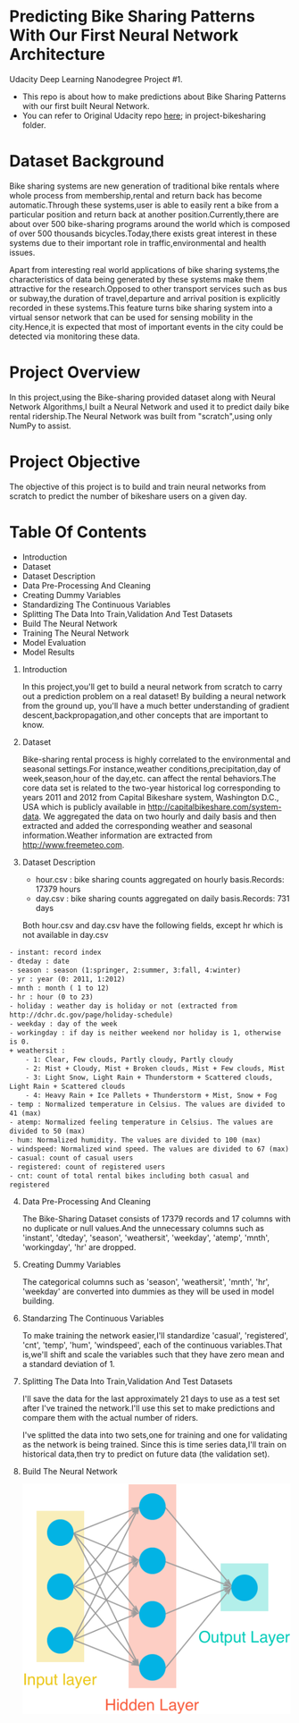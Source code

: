 # Predicting Bike Sharing Patterns With Our First Neural Network Architecture

Udacity Deep Learning Nanodegree Project #1.

* This repo is about how to make predictions about Bike Sharing Patterns with our first built Neural Network.
* You can refer to Original Udacity repo [here](https://github.com/udacity/deep-learning-v2-pytorch); in project-bikesharing folder.

# Dataset Background

Bike sharing systems are new generation of traditional bike rentals where whole process from membership,rental and return back has become automatic.Through these systems,user is able to easily rent a bike from a particular position and return back at another position.Currently,there are about over 500 bike-sharing programs around the world which is composed of over 500 thousands bicycles.Today,there exists great interest in these systems due to their important role in traffic,environmental and health issues.

Apart from interesting real world applications of bike sharing systems,the characteristics of data being generated by these systems make them attractive for the research.Opposed to other transport services such as bus or subway,the duration of travel,departure and arrival position is explicitly recorded in these systems.This feature turns bike sharing system into a virtual sensor network that can be used for sensing mobility in the city.Hence,it is expected that most of important events in the city could be detected via monitoring these data.

# Project Overview

In this project,using the Bike-sharing provided dataset along with Neural Network Algorithms,I built a Neural Network and used it to predict daily bike rental ridership.The Neural Network was built from "scratch",using only NumPy to assist.

# Project Objective

The objective of this project is to build and train neural networks from scratch to predict the number of bikeshare users on a given day.

# Table Of Contents

* Introduction
* Dataset
* Dataset Description 
* Data Pre-Processing And Cleaning
* Creating Dummy Variables
* Standardizing The Continuous Variables
* Splitting The Data Into Train,Validation And Test Datasets
* Build The Neural Network
* Training The Neural Network
* Model Evaluation
* Model Results

1.   Introduction
     
     In this project,you'll get to build a neural network from scratch to carry out a prediction problem on a real dataset! By building a neural network from the ground up,          you'll have a much better understanding of gradient descent,backpropagation,and other concepts that are important to know.
     
2.   Dataset

     Bike-sharing rental process is highly correlated to the environmental and seasonal settings.For instance,weather conditions,precipitation,day of week,season,hour of              the day,etc. can affect the rental behaviors.The core data set is related to the two-year historical log corresponding to years 2011 and 2012 from Capital Bikeshare system,      Washington D.C., USA which is publicly available in http://capitalbikeshare.com/system-data. We aggregated the data on two hourly and daily basis and then extracted and          added the corresponding weather and seasonal information.Weather information are extracted from http://www.freemeteo.com.
     
3.   Dataset Description

     * hour.csv : bike sharing counts aggregated on hourly basis.Records: 17379 hours
     * day.csv : bike sharing counts aggregated on daily basis.Records: 731 days
     
     Both hour.csv and day.csv have the following fields, except hr which is not available in day.csv
	
	- instant: record index
	- dteday : date
	- season : season (1:springer, 2:summer, 3:fall, 4:winter)
	- yr : year (0: 2011, 1:2012)
	- mnth : month ( 1 to 12)
	- hr : hour (0 to 23)
	- holiday : weather day is holiday or not (extracted from http://dchr.dc.gov/page/holiday-schedule)
	- weekday : day of the week
	- workingday : if day is neither weekend nor holiday is 1, otherwise is 0.
	+ weathersit : 
		- 1: Clear, Few clouds, Partly cloudy, Partly cloudy
		- 2: Mist + Cloudy, Mist + Broken clouds, Mist + Few clouds, Mist
		- 3: Light Snow, Light Rain + Thunderstorm + Scattered clouds, Light Rain + Scattered clouds
		- 4: Heavy Rain + Ice Pallets + Thunderstorm + Mist, Snow + Fog
	- temp : Normalized temperature in Celsius. The values are divided to 41 (max)
	- atemp: Normalized feeling temperature in Celsius. The values are divided to 50 (max)
	- hum: Normalized humidity. The values are divided to 100 (max)
	- windspeed: Normalized wind speed. The values are divided to 67 (max)
	- casual: count of casual users
	- registered: count of registered users
	- cnt: count of total rental bikes including both casual and registered
     
     

4.  Data Pre-Processing And Cleaning

    The Bike-Sharing Dataset consists of 17379 records and 17 columns with no duplicate or null values.And the unnecessary columns such as 'instant', 'dteday', 'season',             'weathersit', 'weekday', 'atemp', 'mnth', 'workingday', 'hr' are dropped. 
    
5.  Creating Dummy Variables

    The categorical columns such as 'season', 'weathersit', 'mnth', 'hr', 'weekday' are converted into dummies as they will be used in model building.

6.  Standarzing The Continuous Variables   

    To make training the network easier,I'll standardize 'casual', 'registered', 'cnt', 'temp', 'hum', 'windspeed', each of the continuous variables.That is,we'll shift and         scale the variables such that they have zero mean and a standard deviation of 1.
     
7.  Splitting The Data Into Train,Validation And Test Datasets

    I'll save the data for the last approximately 21 days to use as a test set after I've trained the network.I'll use this set to make predictions and compare them with             the actual number of riders.
     
    I've splitted the data into two sets,one for training and one for validating as the network is being trained. Since this is time series data,I'll train on historical             data,then try to predict on future data (the validation set).
  
8.  Build The Neural Network

    ![](assets/neural_network.png)

      
